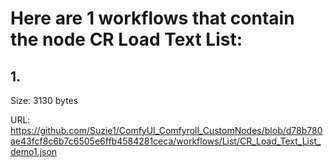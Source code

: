 # Here are 1 workflows that contain the node CR Load Text List:

## 1. 

Size: 3130 bytes

URL: https://github.com/Suzie1/ComfyUI_Comfyroll_CustomNodes/blob/d78b780ae43fcf8c6b7c6505e6ffb4584281ceca/workflows/List/CR_Load_Text_List_demo1.json

